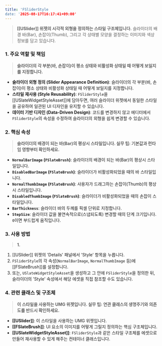 ```yaml
---
title: 'FSliderStyle
date: '2025-08-17T16:17:41+09:00'
---
```




> **[[USlider]] 위젯의 시각적 외형을 정의하는 스타일 구조체입니다.** 슬라이더의 배경 바(Bar), 손잡이(Thumb), 그리고 각 상태별 모양을 결정하는 이미지와 색상 정보를 담고 있습니다.

### **1. 주요 역할 및 책임**
> **슬라이더의 각 부분(바, 손잡이)이 평소 상태와 비활성화 상태일 때 어떻게 보일지를 지정합니다.**
* **슬라이더 외형 정의 (Slider Appearance Definition)**:
	슬라이더의 각 부분(바, 손잡이)이 평소 상태와 비활성화 상태일 때 어떻게 보일지를 지정합니다.
* **스타일 재사용 (Style Reusability)**:
	`FSliderStyle`을 [[USlateWidgetStyleAsset]]에 담아두면, 여러 슬라이더 위젯에서 동일한 스타일을 공유하여 일관된 UI 디자인을 유지할 수 있습니다.
* **데이터 기반 디자인 (Data-Driven Design)**:
	코드를 변경하지 않고 에디터에서 `FSliderStyle`의 속성을 수정하여 슬라이더의 외형을 쉽게 변경할 수 있습니다.

### **2. 핵심 속성**
> **슬라이더의 배경이 되는 바(Bar)의 평상시 스타일입니다. 실무 팁: 기본값과 런타임 영향부터 확인하세요.**
* **`NormalBarImage` (`FSlateBrush`)**:
	슬라이더의 배경이 되는 바(Bar)의 평상시 스타일입니다.
* **`DisabledBarImage` (`FSlateBrush`)**:
	슬라이더가 비활성화되었을 때의 바 스타일입니다.
* **`NormalThumbImage` (`FSlateBrush`)**:
	사용자가 드래그하는 손잡이(Thumb)의 평상시 스타일입니다.
* **`DisabledThumbImage` (`FSlateBrush`)**:
	슬라이더가 비활성화되었을 때의 손잡이 스타일입니다.
* **`BarThickness`**:
	슬라이더 바의 두께를 픽셀 단위로 지정합니다.
* **`StepSize`**:
	슬라이더 값을 불연속적으로(스냅되도록) 변경할 때의 단계 크기입니다. `0`이면 부드럽게 움직입니다.

### **3. 사용 방법**
> **1.**
1.  [[USlider]] 위젯의 'Details' 패널에서 'Style' 항목을 누릅니다.
2.  `FSliderStyle`의 각 속성(`NormalBarImage`, `NormalThumbImage` 등)에 [[FSlateBrush]]를 설정합니다.
3.  또는, `USlateWidgetStyleAsset`을 생성하고 그 안에 `FSliderStyle`을 정의한 뒤, 슬라이더의 'Style' 속성에서 해당 에셋을 직접 참조할 수도 있습니다.

### **4. 관련 클래스 및 구조체**
> **이 스타일을 사용하는 UMG 위젯입니다. 실무 팁: 연관 클래스의 생명주기와 의존도를 반드시 확인하세요.**
* **[[USlider]]**:
	이 스타일을 사용하는 UMG 위젯입니다.
* **[[FSlateBrush]]**:
	UI 요소의 이미지를 어떻게 그릴지 정의하는 핵심 구조체입니다.
* **[[USlateWidgetStyleAsset]]**:
	`FSliderStyle`과 같은 스타일 구조체를 에셋으로 만들어 재사용할 수 있게 해주는 컨테이너 클래스입니다.
